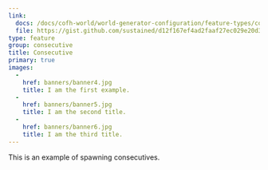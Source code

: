 ```yaml
---
link:
  docs: /docs/cofh-world/world-generator-configuration/feature-types/consecutive/
  file: https://gist.github.com/sustained/d12f167ef4ad2faaf27ec029e20d36b6/raw/7204cdecbbd2a286b6f70ebf20b5e3d7a3b286b1/consecutive_example.json
type: feature
group: consecutive
title: Consecutive
primary: true
images:
  -
    href: banners/banner4.jpg
    title: I am the first example.
  -
    href: banners/banner5.jpg
    title: I am the second title.
  -
    href: banners/banner6.jpg
    title: I am the third title.
---
```


This is an example of spawning consecutives.

